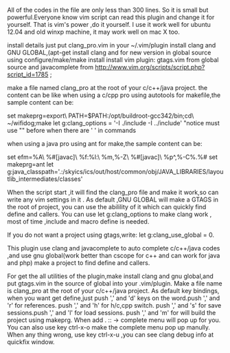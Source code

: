 All of the codes in the file are only less than 300 lines. So it is small but powerful.Everyone know vim script can read this plugin and change it for yourself. That is vim's power ,do it yourself. I use it work well for ubuntu 12.04 and old winxp machine, it may work well on mac X too. 

install details
just put clang_pro.vim in your ~/.vim/plugin 
install clang and GNU GLOBAL,(apt-get install clang and for new version in global source using configure/make/make install 
install vim plugin: gtags.vim from global source and javacomplete from http://www.vim.org/scripts/script.php?script_id=1785  ; 

make a file named clang_pro at the root of your c/c++/java project. the content can be like 
when using a c/cpp pro using autotools for makefile,the sample content can be: 

set makeprg=export\ PATH=$PATH:/opt/buildroot-gcc342/bin;cd\ ~/wifidog;make 
let g:clang_options = '-I ./include -I ../include' 
"notice must use "\" before when there are  ' ' in commands 

when using a java pro using ant for make,the sample content can be: 

set efm=%A\ %#[javac]\ %f:%l:\ %m,%-Z\ %#[javac]\ %p^,%-C%.%# 
set makeprg=ant 
let g:java_classpath='.:/skyics/ics/out/host/common/obj/JAVA_LIBRARIES/layoutlib_intermediates/classes' 

When the script start ,it will find the clang_pro file and make it work,so can write any vim settings in it . 
As default ,GNU GLOBAL will make a GTAGS in the root of project, you can 
use the abilility of it which can quickly find define and callers. You can use let g:clang_options to make clang work , most of time ,include and macro define is needed. 

If you do not want a project using gtags,write:  let g:clang_use_global = 0. 

This plugin use clang and  javacomplete to auto complete c/c++/java codes ,and use gnu global(work better than cscope for c++ and can work  for java and php) make a project to find define and callers. 


For get the all utilities of the plugin,make install clang and gnu global,and put gtags.vim  in the source of global into your .vim/plugin. 
Make  a file  name is clang_pro  at the root of your c/c++/java project. 
As default key bindings,
when you want get define,just push ',' and 'd' keys on the word.push ',' and 'r' for references. 
push ',' and 'h' for h/c,cpp switch.
push ',' and 's' for save sessions.push ',' and 'l' for load sessions. 
push ',' and 'm' for will build the project using makeprg. 
When add . :: -> complete menu will pop up for you. You can also use key ctrl-x-o make the complete menu pop up manully.
When any thing wrong, use key ctrl-x-u ,you can see clang debug info at quickfix window. 



